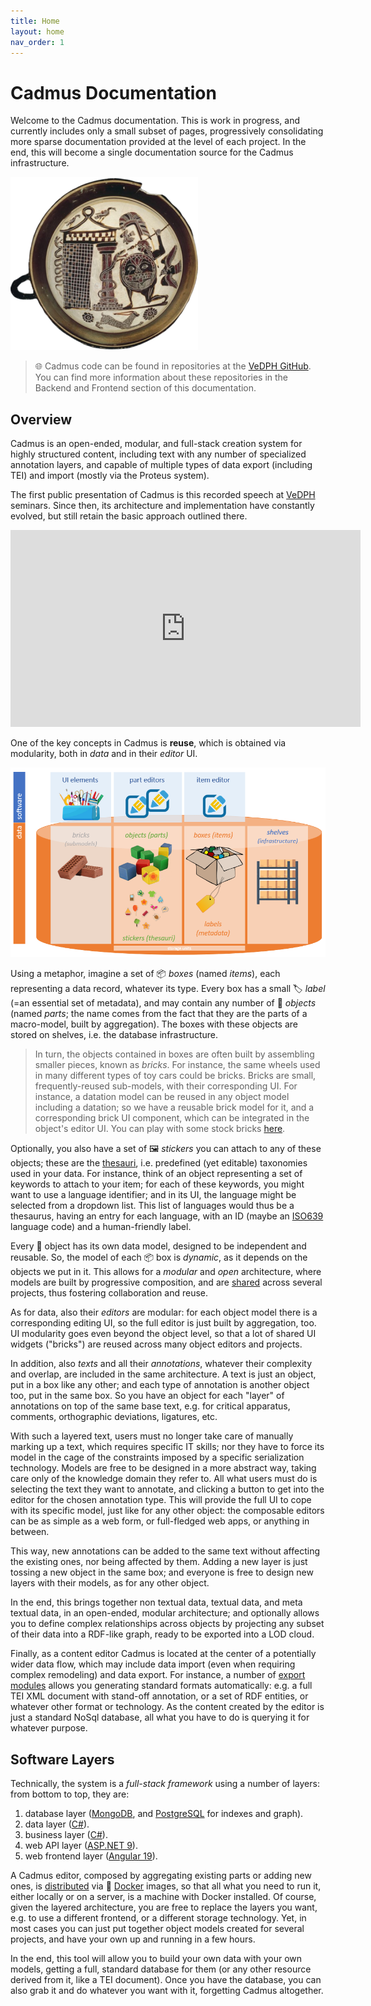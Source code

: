 ```yaml
---
title: Home
layout: home
nav_order: 1
---
```


# Cadmus Documentation

Welcome to the Cadmus documentation. This is work in progress, and currently includes only a small subset of pages, progressively consolidating more sparse documentation provided at the level of each project. In the end, this will become a single documentation source for the Cadmus infrastructure.

![Cadmus](img/cadmus-300.png)

>🌐 Cadmus code can be found in repositories at the [VeDPH GitHub](https://github.com/vedph/). You can find more information about these repositories in the Backend and Frontend section of this documentation.

## Overview

Cadmus is an open-ended, modular, and full-stack creation system for highly structured content, including text with any number of specialized annotation layers, and capable of multiple types of data export (including TEI) and import (mostly via the Proteus system).

The first public presentation of Cadmus is this recorded speech at [VeDPH](https://www.unive.it/pag/39287) seminars. Since then, its architecture and implementation have constantly evolved, but still retain the basic approach outlined there.

<iframe width="560" height="315" src="https://www.youtube.com/embed/lYykjz26TCg" title="Daniele Fusi, Presenting Cadmus: a general-purpose and modular content editing alternative" frameborder="0" allow="accelerometer; autoplay; clipboard-write; encrypted-media; gyroscope; picture-in-picture" allowfullscreen></iframe>

One of the key concepts in Cadmus is **reuse**, which is obtained via modularity, both in _data_ and in their _editor_ UI.

![Cadmus objects](img/objects.png)

Using a metaphor, imagine a set of 📦 _boxes_ (named _items_), each representing a data record, whatever its type. Every box has a small 🏷️ _label_ (=an essential set of metadata), and may contain any number of 🚗 _objects_ (named _parts_; the name comes from the fact that they are the parts of a macro-model, built by aggregation). The boxes with these objects are stored on shelves, i.e. the database infrastructure.

>In turn, the objects contained in boxes are often built by assembling smaller pieces, known as _bricks_. For instance, the same wheels used in many different types of toy cars could be bricks. Bricks are small, frequently-reused sub-models, with their corresponding UI. For instance, a datation model can be reused in any object model including a datation; so we have a reusable brick model for it, and a corresponding brick UI component, which can be integrated in the object's editor UI. You can play with some stock bricks [here](https://cadmus-bricks.fusi-soft.com).

Optionally, you also have a set of 🖼️ _stickers_ you can attach to any of these objects; these are the [thesauri](models/thesauri), i.e. predefined (yet editable) taxonomies used in your data. For instance, think of an object representing a set of keywords to attach to your item; for each of these keywords, you might want to use a language identifier; and in its UI, the language might be selected from a dropdown list. This list of languages would thus be a thesaurus, having an entry for each language, with an ID (maybe an [ISO639](https://www.iso.org/iso-639-language-codes.html) language code) and a human-friendly label.

Every 🚗 object has its own data model, designed to be independent and reusable. So, the model of each 📦 box is _dynamic_, as it depends on the objects we put in it. This allows for a _modular_ and _open_ architecture, where models are built by progressive composition, and are [shared](models/shared) across several projects, thus fostering collaboration and reuse.

As for data, also their _editors_ are modular: for each object model there is a corresponding editing UI, so the full editor is just built by aggregation, too. UI modularity goes even beyond the object level, so that a lot of shared UI widgets ("bricks") are reused across many object editors and projects.

In addition, also _texts_ and all their _annotations_, whatever their complexity and overlap, are included in the same architecture. A text is just an object, put in a box like any other; and each type of annotation is another object too, put in the same box. So you have an object for each "layer" of annotations on top of the same base text, e.g. for critical apparatus, comments, orthographic deviations, ligatures, etc.

With such a layered text, users must no longer take care of manually marking up a text, which requires specific IT skills; nor they have to force its model in the cage of the constraints imposed by a specific serialization technology. Models are free to be designed in a more abstract way, taking care only of the knowledge domain they refer to. All what users must do is selecting the text they want to annotate, and clicking a button to get into the editor for the chosen annotation type. This will provide the full UI to cope with its specific model, just like for any other object: the composable editors can be as simple as a web form, or full-fledged web apps, or anything in between.

This way, new annotations can be added to the same text without affecting the existing ones, nor being affected by them. Adding a new layer is just tossing a new object in the same box; and everyone is free to design new layers with their models, as for any other object.

In the end, this brings together non textual data, textual data, and meta textual data, in an open-ended, modular architecture; and optionally allows you to define complex relationships across objects by projecting any subset of their data into a RDF-like graph, ready to be exported into a LOD cloud.

Finally, as a content editor Cadmus is located at the center of a potentially wider data flow, which may include data import (even when requiring complex remodeling) and data export. For instance, a number of [export modules](migration/index) allows you generating standard formats automatically: e.g. a full TEI XML document with stand-off annotation, or a set of RDF entities, or whatever other format or technology. As the content created by the editor is just a standard NoSql database, all what you have to do is querying it for whatever purpose.

## Software Layers

Technically, the system is a _full-stack framework_ using a number of layers: from bottom to top, they are:

1. database layer ([MongoDB](https://www.mongodb.com), and [PostgreSQL](https://www.postgresql.org) for indexes and graph).
2. data layer ([C#](https://dotnet.microsoft.com/en-us/languages/csharp)).
3. business layer ([C#](https://dotnet.microsoft.com/en-us/languages/csharp)).
4. web API layer ([ASP.NET 9](https://www.asp.net)).
5. web frontend layer ([Angular 19](https://angular.io)).

A Cadmus editor, composed by aggregating existing parts or adding new ones, is [distributed](deploy/index) via 🐋 [Docker](https://www.docker.com/) images, so that all what you need to run it, either locally or on a server, is a machine with Docker installed. Of course, given the layered architecture, you are free to replace the layers you want, e.g. to use a different frontend, or a different storage technology. Yet, in most cases you can just put together object models created for several projects, and have your own up and running in a few hours.

In the end, this tool will allow you to build your own data with your own models, getting a full, standard database for them (or any other resource derived from it, like a TEI document). Once you have the database, you can also grab it and do whatever you want with it, forgetting Cadmus altogether.
